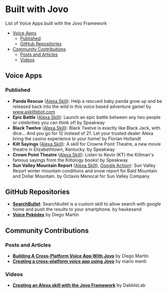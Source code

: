 # Built with Jovo
List of Voice Apps built with the Jovo Framework

* [Voice Apps](#voice-apps)
  * [Published](#published)
  * [GitHub Repositories](#github-repositories)
* [Community Contributions](#community-contributions)
  * [Posts and Articles](#posts-and-articles)
  * [Videos](#videos)

## Voice Apps

### Published

* **Panda Rescue** ([Alexa Skill](https://www.amazon.com/dp/B078LL5ZL3)): Help a rescued baby panda grow up and be released back into the wild in this voice based adventure game! by www.asklifebot.com
* **Epic Battle** ([Alexa Skill](https://www.amazon.com/dp/B076P56PCF)): Launch an epic battle between any two people or celebrities you can think of! by Speakway
* **Black Twelve** ([Alexa Skill](https://www.amazon.com/dp/B0788NRQH3)): Black Twelve is exactly like Black Jack, with dice... And you go for 12 instead of 21. Let your trusted dealer Alexa bring the casino experience to your home! by Florian Hollandt
* **Kilt Sayings** ([Alexa Skill](https://www.amazon.com/dp/B076MLSVW5)): A skill for Crowne Point Theatre, a new movie theatre in Elizabethtown, Kentucky. by Speakway
* **Crown Point Theatre** ([Alexa Skill](https://www.amazon.com/dp/B077SH1N43)): Listen to Kevin (KT) the Kiltman's famous sayings from the Kiltology books! by Speakway
* **Sun Valley Mountain Report** ([Alexa Skill](https://www.amazon.com/dp/B077GB6WVP)), [Google Action](https://assistant.google.com/services/a/id/62396494ec955c92/)): Sun Valley Resort winter mountain conditions and snow report for Bald Mountain and Dollar Mountain. by Octavio Menocal for Sun Valley Company

## GitHub Repositories
* [**SearchBullet**](https://github.com/haukesand/SearchBullet): Searchbullet is a custom skill to allow search with google home and push the results to your smartphone. by haukesand
* [**Voice Pokédex**](https://github.com/dmarvp/jovoPokedex) by Diego Martín

## Community Contributions

### Posts and Articles
* [**Building A Cross-Platform Voice App With Jovo**](https://bespoken.io/blog/developer-diary-building-a-cross-platform-voice-app-with-jovo/) by Diego Martín
* [**Creating a cross-platform voice app using Jovo**](https://medium.com/@mariomenti/creating-a-cross-platform-voice-app-using-jovo-f9ee373569c) by mario menti

### Videos
* [**Creating an Alexa skill with the Jovo Framework**](https://www.youtube.com/watch?v=8IQfhX2WJ_I) by DabbleLab
